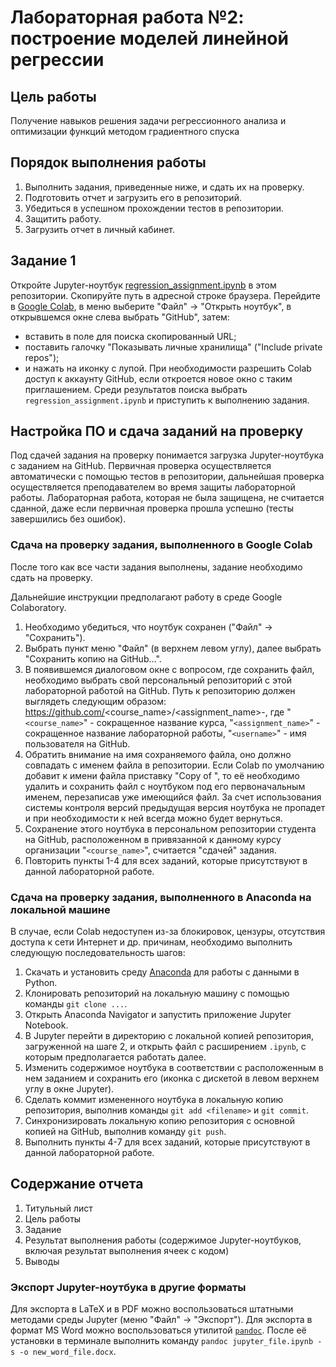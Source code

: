 # Лабораторная работа №2: построение моделей линейной регрессии

## Цель работы
Получение навыков решения задачи регрессионного анализа и оптимизации функций методом градиентного спуска

## Порядок выполнения работы
1. Выполнить задания, приведенные ниже, и сдать их на проверку. 
2. Подготовить отчет и загрузить его в репозиторий. 
3. Убедиться в успешном прохождении тестов в репозитории. 
4. Защитить работу. 
5. Загрузить отчет в личный кабинет.

## Задание 1
Откройте Jupyter-ноутбук [regression_assignment.ipynb](regression_assignment.ipynb) в этом репозитории. Скопируйте путь в адресной строке браузера. Перейдите в [Google Colab](https://colab.research.google.com/), в меню выберите "Файл" -> "Открыть ноутбук", в открывшемся окне слева выбрать "GitHub", затем:
 - вставить в поле для поиска скопированный URL; 
 - поставить галочку "Показывать личные хранилища" ("Include private repos");
 - и нажать на иконку с лупой. 
При необходимости разрешить Colab доступ к аккаунту GitHub, если откроется новое окно с таким приглашением. Среди результатов поиска выбрать `regression_assignment.ipynb` и приступить к выполнению задания.

## Настройка ПО и сдача заданий на проверку
Под сдачей задания на проверку понимается загрузка Jupyter-ноутбука с заданием на GitHub. Первичная проверка осуществляется автоматически с помощью тестов в репозитории, дальнейшая проверка осуществляется преподавателем во время защиты лабораторной работы. Лабораторная работа, которая не была защищена, не считается сданной, даже если первичная проверка прошла успешно (тесты завершились без ошибок).

### Сдача на проверку задания, выполненного в Google Colab
После того как все части задания выполнены, задание необходимо сдать на проверку.

Дальнейшие инструкции предполагают работу в среде Google Colaboratory.

1. Необходимо убедиться, что ноутбук сохранен ("Файл" -> "Сохранить").
2. Выбрать пункт меню "Файл" (в верхнем левом углу), далее выбрать "Сохранить копию на GitHub...". 
3. В появившемся диалоговом окне с вопросом, где сохранить файл, необходимо выбрать свой персональный репозиторий с этой лабораторной работой на GitHub. Путь к репозиторию должен выглядеть следующим образом: https://github.com/<course_name>/<assignment_name>-<username>, где "`<course_name>`" - сокращенное название курса, "`<assignment_name>`" - сокращенное название лабораторной работы, "`<username>`" - имя пользователя на GitHub. 
4. Обратить внимание на имя сохраняемого файла, оно должно совпадать с именем файла в репозитории. Если Colab по умолчанию добавит к имени файла приставку "Copy of ", то её необходимо удалить и сохранить файл с ноутбуком под его первоначальным именем, перезаписав уже имеющийся файл. За счет использования системы контроля версий предыдущая версия ноутбука не пропадет и при необходимости к ней всегда можно будет вернуться.
5. Сохранение этого ноутбука в персональном репозитории студента на GitHub, расположенном в привязанной к данному курсу организации "`<course_name>`", считается "сдачей" задания. 
6. Повторить пункты 1-4 для всех заданий, которые присутствуют в данной лабораторной работе.

### Сдача на проверку задания, выполненного в Anaconda на локальной машине
В случае, если Colab недоступен из-за блокировок, цензуры, отсутствия доступа к сети Интернет и др. причинам, необходимо выполнить следующую последовательность шагов:

1. Скачать и установить среду [Anaconda](https://www.anaconda.com/products/individual) для работы с данными в Python.
2. Клонировать репозиторий на локальную машину с помощью команды `git clone ...`.
3. Открыть Anaconda Navigator и запустить приложение Jupyter Notebook.
4. В Jupyter перейти в директорию с локальной копией репозитория, загруженной на шаге 2, и открыть файл с расширением `.ipynb`, с которым предполагается работать далее.
5. Изменить содержимое ноутбука в соответствии с расположенным в нем заданием и сохранить его (иконка с дискетой в левом верхнем углу в окне Jupyter).
6. Сделать коммит измененного ноутбука в локальную копию репозитория, выполнив команды `git add <filename>` и `git commit`.
7. Синхронизировать локальную копию репозитория с основной копией на GitHub, выполнив команду `git push`.
8. Выполнить пункты 4-7 для всех заданий, которые присутствуют в данной лабораторной работе.

## Содержание отчета
1. Титульный лист
2. Цель работы
3. Задание
4. Результат выполнения работы (содержимое Jupyter-ноутбуков, включая результат выполнения ячеек с кодом)
5. Выводы

### Экспорт Jupyter-ноутбука в другие форматы
Для экспорта в LaTeX и в PDF можно воспользоваться штатными методами среды Jupyter (меню "Файл" -> "Экспорт"). Для экспорта в формат MS Word можно воспользоваться утилитой [`pandoc`](https://pandoc.org/installing.html). После её установки в терминале выполнить команду `pandoc jupyter_file.ipynb -s -o new_word_file.docx`.
